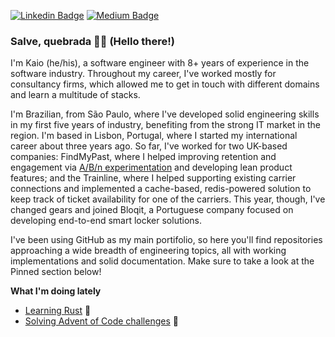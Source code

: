 [![Linkedin Badge](https://img.shields.io/badge/LinkedIn-0077B5?style=for-the-badge&logo=linkedin&logoColor=white)](https://www.linkedin.com/in/kaio-silveira/)
[![Medium Badge](https://img.shields.io/badge/Medium-12100E?style=for-the-badge&logo=medium&logoColor=white)](https://medium.com/@kaiosilveira)

### Salve, quebrada ✊🏽 (Hello there!)

I'm Kaio (he/his), a software engineer with 8+ years of experience in the software industry. Throughout my career, I've worked mostly for consultancy firms, which allowed me to get in touch with different domains and learn a multitude of stacks.

I'm Brazilian, from São Paulo, where I've developed solid engineering skills in my first five years of industry, benefiting from the strong IT market in the region. I'm based in Lisbon, Portugal, where I started my international career about three years ago. So far, I've worked for two UK-based companies: FindMyPast, where I helped improving retention and engagement via [A/B/n experimentation](https://github.com/kaiosilveira/ab-testing-web-app) and developing lean product features; and the Trainline, where I helped supporting existing carrier connections and implemented a cache-based, redis-powered solution to keep track of ticket availability for one of the carriers. This year, though, I've changed gears and joined Bloqit, a Portuguese company focused on developing end-to-end smart locker solutions.

I've been using GitHub as my main portifolio, so here you'll find repositories approaching a wide breadth of engineering topics, all with working implementations and solid documentation. Make sure to take a look at the Pinned section below!

**What I'm doing lately**
- [Learning Rust](https://github.com/kaiosilveira/the-rust-programming-language) 🦀
- [Solving Advent of Code challenges](https://github.com/kaiosilveira/advent-of-code-2022) 🎄
